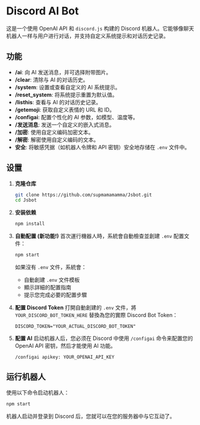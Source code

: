 # Discord AI Bot

这是一个使用 OpenAI API 和 `discord.js` 构建的 Discord 机器人。它能够像聊天机器人一样与用户进行对话，并支持自定义系统提示和对话历史记录。

## 功能

*   **/ai**: 向 AI 发送消息，并可选择附带图片。
*   **/clear**: 清除与 AI 的对话历史。
*   **/system**: 设置或查看自定义的 AI 系统提示。
*   **/reset_system**: 将系统提示重置为默认值。
*   **/listhis**: 查看与 AI 的对话历史记录。
*   **/getemoji**: 获取自定义表情的 URL 和 ID。
*   **/configai**: 配置个性化的 AI 参数，如模型、温度等。
*   **/发送消息**: 发送一个自定义的嵌入式消息。
*   **/加密**: 使用自定义编码加密文本。
*   **/解密**: 解密使用自定义编码的文本。
*   **安全**: 将敏感凭据（如机器人令牌和 API 密钥）安全地存储在 `.env` 文件中。

## 设置

1.  **克隆仓库**
    ```bash
    git clone https://github.com/supmamamamma/Jsbot.git
    cd Jsbot
    ```

2.  **安装依赖**
    ```bash
    npm install
    ```

3.  **自動配置 (新功能!)**
    首次運行機器人時，系統會自動檢查並創建 `.env` 配置文件：
    
    ```bash
    npm start
    ```
    
    如果沒有 `.env` 文件，系統會：
    - 自動創建 `.env` 文件模板
    - 顯示詳細的配置指南
    - 提示您完成必要的配置步驟

4.  **配置 Discord Token**
    打開自動創建的 `.env` 文件，將 `YOUR_DISCORD_BOT_TOKEN_HERE` 替換為您的實際 Discord Bot Token：

    ```env
    DISCORD_TOKEN="YOUR_ACTUAL_DISCORD_BOT_TOKEN"
    ```

5.  **配置 AI**
    启动机器人后，您必须在 Discord 中使用 `/configai` 命令来配置您的 OpenAI API 密钥，然后才能使用 AI 功能。
    
    `/configai apikey: YOUR_OPENAI_API_KEY`

## 运行机器人

使用以下命令启动机器人：

```bash
npm start
```

机器人启动并登录到 Discord 后，您就可以在您的服务器中与它互动了。